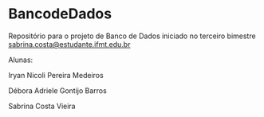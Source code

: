 # BancodeDados
Repositório para o projeto de Banco de Dados iniciado no terceiro bimestre 
sabrina.costa@estudante.ifmt.edu.br

Alunas:

Iryan Nicoli Pereira Medeiros 

Débora Adriele Gontijo Barros 

Sabrina Costa Vieira
